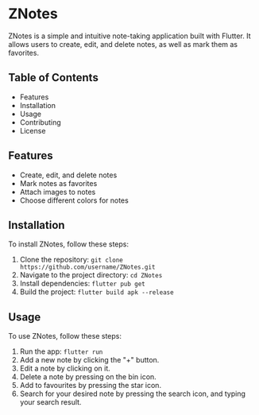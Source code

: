 # ZNotes

ZNotes is a simple and intuitive note-taking application built with Flutter. It allows users to create, edit, and delete notes, as well as mark them as favorites.

## Table of Contents

- Features
- Installation
- Usage
- Contributing
- License

## Features

- Create, edit, and delete notes
- Mark notes as favorites
- Attach images to notes
- Choose different colors for notes

## Installation

To install ZNotes, follow these steps:

1. Clone the repository: `git clone https://github.com/username/ZNotes.git`
2. Navigate to the project directory: `cd ZNotes`
3. Install dependencies: `flutter pub get`
4. Build the project: `flutter build apk --release`

## Usage

To use ZNotes, follow these steps:

1. Run the app: `flutter run`
2. Add a new note by clicking the "+" button.
3. Edit a note by clicking on it.
4. Delete a note by pressing on the bin icon.
5. Add to favourites by pressing the star icon.
6. Search for your desired note by pressing the search icon, and typing your search result.

